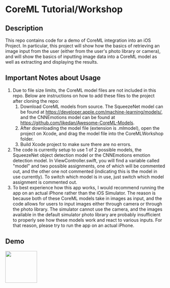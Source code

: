 # CoreML Tutorial/Workshop

## Description
This repo contains code for a demo of CoreML integration into an iOS Project. In particular, this project will show how the basics of retrieving an image input from the user (either from the user's photo library or camera), and will show the basics of inputting image data into a CoreML model as well as extracting and displaying the results.

## Important Notes about Usage
1. Due to file size limits, the CoreML model files are not included in this repo. Below are instructions on how to add these files to the project after cloning the repo:
   1. Download CoreML models from source. The SqueezeNet model can be found at https://developer.apple.com/machine-learning/models/, and the CNNEmotions model can be found at https://github.com/likedan/Awesome-CoreML-Models.
   2. After downloading the model file (extension is .mlmodel), open the project on Xcode, and drag the model file into the CoreMLWorkshop folder.
   3. Build Xcode project to make sure there are no errors.
2. The code is currently setup to use 1 of 2 possible models, the SqueezeNet object detection model or the CNNEmotions emotion detection model. In ViewController.swift, you will find a variable called "model" and two possible assignments, one of which will be commented out, and the other one not commented (indicating this is the model in use currently). To switch which model is in use, just switch which model assignment is commented out.
3. To best experience how this app works, I would recommend running the app on an actual iPhone rather than the iOS Simulator. The reason is because both of these CoreML models take in images as input, and the code allows for users to input images either through camera or through the photo library. The simulator cannot use the camera, and the images available in the default simulator photo library are probably insufficient to properly see how these models work and react to various inputs. For that reason, please try to run the app on an actual iPhone.

## Demo
<img src="https://media.giphy.com/media/vFKqnCdLPNOKc/giphy.gif" width="100" />
